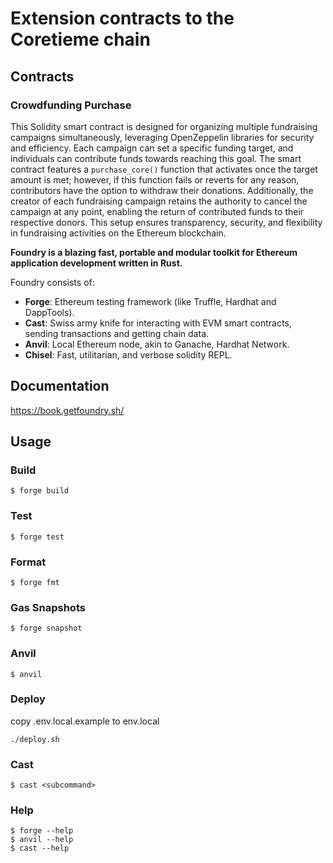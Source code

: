 # Extension contracts to the Coretieme chain

## Contracts

### Crowdfunding Purchase
This Solidity smart contract is designed for organizing multiple fundraising campaigns simultaneously, leveraging OpenZeppelin libraries for security and efficiency. Each campaign can set a specific funding target, and individuals can contribute funds towards reaching this goal. The smart contract features a `purchase_core()` function that activates once the target amount is met; however, if this function fails or reverts for any reason, contributors have the option to withdraw their donations. Additionally, the creator of each fundraising campaign retains the authority to cancel the campaign at any point, enabling the return of contributed funds to their respective donors. This setup ensures transparency, security, and flexibility in fundraising activities on the Ethereum blockchain.


**Foundry is a blazing fast, portable and modular toolkit for Ethereum application development written in Rust.**

Foundry consists of:

-   **Forge**: Ethereum testing framework (like Truffle, Hardhat and DappTools).
-   **Cast**: Swiss army knife for interacting with EVM smart contracts, sending transactions and getting chain data.
-   **Anvil**: Local Ethereum node, akin to Ganache, Hardhat Network.
-   **Chisel**: Fast, utilitarian, and verbose solidity REPL.

## Documentation

https://book.getfoundry.sh/

## Usage

### Build

```shell
$ forge build
```

### Test

```shell
$ forge test
```

### Format

```shell
$ forge fmt
```

### Gas Snapshots

```shell
$ forge snapshot
```

### Anvil

```shell
$ anvil
```

### Deploy
copy .env.local.example to env.local

```shell
./deploy.sh
```

### Cast

```shell
$ cast <subcommand>
```

### Help

```shell
$ forge --help
$ anvil --help
$ cast --help
```
